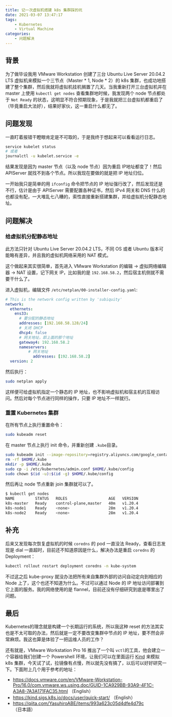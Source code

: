 ```yaml
---
title: 记一次虚拟机搭建 k8s 集群踩的坑
date: 2021-03-07 13:47:17
tags:
	- Kubernetes
	- Virtual Machine
categories:
	- 问题解决
---
```


## 背景

为了做毕设我用 VMware Workstation 创建了三台 Ubuntu Live Server 20.04.2 LTS 虚拟机来模拟一个三节点（Master * 1, Node * 2）的 k8s 集群，也成功地搭建了整个集群，然后我就将虚拟机挂机搁置了几天。当我重新打开三台虚拟机并在 master 上使用 `kubectl get nodes` 查看集群地时候，我发现两个 node 节点都处于 `Not Ready` 的状态，这明显不符合预期现象，于是我就把三台虚拟机都重启了（毕竟重启大法好），结果好家伙，这一重启什么都无了。

## 问题发现

一直盯着报错干瞪眼肯定是不可取的，于是我终于想起来可以看看运行日志。

```bash
service kubelet status
# 或者
journalctl -u kubelet.service -e
```

结果发现是因为 master 节点（以及 node 节点）因为重启 IP地址都变了！然后 APIServer 就找不到各个节点。所以我现在要做的就是把 IP 地址归位。

一开始我只是简单的用 `ifconfig` 命令把节点的 IP 地址强行改了，然后发现还是不行，估计是由于 APIServer 需要配置各种证书，然后 IPv4 网关和 DNS 什么的也都没有配，一大堆乱七八糟的，索性直接重新搭建集群，并给虚拟机分配静态地址。

## 问题解决

### 给虚拟机分配静态地址

此方法只针对 Ubuntu Live Server 20.04.2 LTS，不同 OS 或者 Ubuntu  版本可能略有差异，并且我的虚拟机网络采用的 NAT 模式。

这个做起来其实很简单，首先进入 VMware Workstation 的编辑 -> 虚拟网络编辑器 -> NAT 设置，记下网关 IP，比如我的是 `192.168.58.2`，然后宿主机侧就不需要干什么了。

进入虚拟机，编辑文件 `/etc/netplan/00-installer-config.yaml`:

```yaml
# This is the network config written by 'subiquity'
network:
  ethernets:
    ens33:
      # 要分配的静态地址
      addresses: [192.168.58.128/24]
      # 关闭 DHCP
      dhcp4: false
      # 网关地址，即上面的那个地址
      gateway4: 192.168.58.2
      nameservers:
      	  # 网关地址
            addresses: [192.168.58.2]
  version: 2
```

然后执行：

```bash
sudo netplan apply
```

这样便可给虚拟机指定一个静态的 IP 地址，也不影响虚拟机和宿主机的互相访问。然后对每个节点进行同样的操作，只要 IP 地址不一样就行。

### 重置 Kubernetes 集群

在所有节点上执行重置命令：

```bash
sudo kubeadm reset
```

在 master 节点上执行 init 命令，并重新创建 `.kube`目录。

```bash
sudo kubeadm init --image-repository=registry.aliyuncs.com/google_containers
rm -rf $HOME/.kube
mkdir -p $HOME/.kube
sudo cp -i /etc/kubernetes/admin.conf $HOME/.kube/config
sudo chown $(id -u):$(id -g) $HOME/.kube/config
```

然后再让 node 节点重新 join 集群就可以了。

```bash
$ kubectl get nodes
NAME         STATUS   ROLES                  AGE   VERSION
k8s-master   Ready    control-plane,master   40m   v1.20.4
k8s-node1    Ready    <none>                 28m   v1.20.4
k8s-node2    Ready    <none>                 28m   v1.20.4
```

## 补充

后来又发现每次恢复虚拟机的时候  `coredns` 的 pod 一直没法 Ready，查看日志发现是 dial 一直超时，目前还不知道原因是什么，解决办法是重启  `coredns` 的 Deployment：

```bash
kubectl rollout restart deployment coredns -n kube-system
```

不过这之后 kube-proxy 就没办法把所有来自集群外部的访问自动定向到相应的 Node 上了，这个也还不知道为什么。不过可以通过 Node 的 IP 地址访问部署到它上面的服务。我的网络使用的是 flannel，目前还没有仔细研究到底是哪里出了问题。

## 最后

Kubernetes的理念就是构建一个长期运行的系统，所以我这种 reset 的方法其实也是不太可取的办法，然后就是一定不要改变集群中节点的 IP 地址，要不然会非常麻烦。我这也算是体验了一把运维人员的工作？

还有就是，VMware Workstation Pro 16 推出了一个叫 `vctl`的工具，他会建立一个容器给我们创建一个 Powershell 环境，让我们可以在里面运行 [Kind](https://github.com/kubernetes-sigs/kind) 来模拟 k8s 集群，今天试了试，拉镜像有点慢，所以就先没有搞了，以后可以好好研究一下。下面附上几个用于参考的地址：

- https://docs.vmware.com/en/VMware-Workstation-Pro/16.0/com.vmware.ws.using.doc/GUID-1CA929BB-93A9-4F1C-A3A8-7A3A171FAC35.html （English）
- https://kind.sigs.k8s.io/docs/user/quick-start/ （English）
- https://qiita.com/YasuhiroABE/items/993a623c05d4dfe4d79c （日本語）

